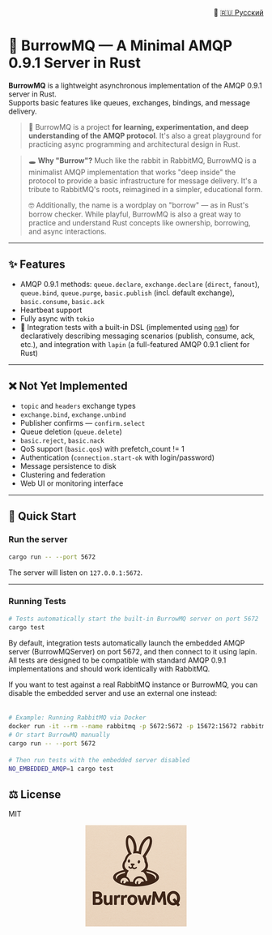 <p align="right">
  📄 <a href="README.ru.md">🇷🇺 Русский</a>
</p>

# 🐰 BurrowMQ — A Minimal AMQP 0.9.1 Server in Rust

**BurrowMQ** is a lightweight asynchronous implementation of the AMQP 0.9.1 server in Rust.\
Supports basic features like queues, exchanges, bindings, and message delivery.

> 🦀 BurrowMQ is a project **for learning, experimentation, and deep understanding of the AMQP protocol**. It's also a great playground for practicing async programming and architectural design in Rust.

> 🕳️ **Why "Burrow"?** Much like the rabbit in RabbitMQ, BurrowMQ is a minimalist AMQP implementation that works "deep inside" the protocol to provide a basic infrastructure for message delivery. It's a tribute to RabbitMQ's roots, reimagined in a simpler, educational form.
> 
> 🤓 Additionally, the name is a wordplay on "borrow" — as in Rust's borrow checker. While playful, BurrowMQ is also a great way to practice and understand Rust concepts like ownership, borrowing, and async interactions.

---

## ✨ Features

-  AMQP 0.9.1 methods:
   `queue.declare`, `exchange.declare` (`direct`, `fanout`), `queue.bind`, `queue.purge`,
   `basic.publish` (incl. default exchange), `basic.consume`, `basic.ack`
-  Heartbeat support
-  Fully async with `tokio`
- 🧪 Integration tests with a built-in DSL (implemented using [`nom`](https://github.com/rust-bakery/nom)) for declaratively describing messaging scenarios (publish, consume, ack, etc.), and integration with `lapin` (a full-featured AMQP 0.9.1 client for Rust)

---

## ❌ Not Yet Implemented

- `topic` and `headers` exchange types
- `exchange.bind`, `exchange.unbind`
- Publisher confirms — `confirm.select`
- Queue deletion (`queue.delete`)
- `basic.reject`, `basic.nack`
- QoS support (`basic.qos`) with prefetch_count != 1
- Authentication (`connection.start-ok` with login/password)
- Message persistence to disk
- Clustering and federation
- Web UI or monitoring interface

---

## 🚀 Quick Start

### Run the server

```bash
cargo run -- --port 5672
```

The server will listen on `127.0.0.1:5672`.

---

### Running Tests

```bash
# Tests automatically start the built-in BurrowMQ server on port 5672
cargo test
```

By default, integration tests automatically launch the embedded AMQP server (BurrowMQServer) on port 5672, and then connect to it using lapin. All tests are designed to be compatible with standard AMQP 0.9.1 implementations and should work identically with RabbitMQ.

If you want to test against a real RabbitMQ instance or BurrowMQ, you can disable the embedded server and use an external one instead:

```bash

# Example: Running RabbitMQ via Docker
docker run -it --rm --name rabbitmq -p 5672:5672 -p 15672:15672 rabbitmq:4-management
# Or start BurrowMQ manually
cargo run -- --port 5672

# Then run tests with the embedded server disabled
NO_EMBEDDED_AMQP=1 cargo test
```


## ⚖️ License

MIT

<p align="center">
  <img src="docs/burrowmq-logo.png" width="200" alt="BurrowMQ logo" />
</p>